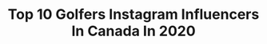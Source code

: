 ---
title: Top 10 Golfers Instagram Influencers In Canada In 2020
description: >-
  Find top golfers Instagram influencers in Canada in 2020. Most popular hashtags: #golfers #golfer #golfcourse #golflife.
platform: Instagram
profiles:
  - username: "brontemaylaw"
    fullname: >-
      Bronte Law
    location: "Canada"
    followers: 12637
    engagement: 871
    commentsToLikes: 0.048556
    id: ck15pvl0szulp0i19sd9ztfj0
    verified: true
    hashtags: "#racetocmeglobe"
  - username: "nicoleagolf"
    fullname: >-
      Nicole Autrique
    location: "Canada"
    followers: 4501
    engagement: 1608
    commentsToLikes: 0.054478
    id: ck6tutfecib9k0j7103d8tq0f
    verified: false
    hashtags: "#wtf, #mexico, #greatful, #liveinthemoment"
  - username: "dazedddd"
    fullname: >-
      Nayan Murdoch
    location: "Canada"
    followers: 8512
    engagement: 651
    commentsToLikes: 0.038924
    id: ck6ucbiz5emun0j71kiey809b
    verified: false
    hashtags: ""
  - username: "taniatare63"
    fullname: >-
      Tania Tare
    location: "Canada"
    followers: 253940
    engagement: 251
    commentsToLikes: 0.030371
    id: ck0u0osqbue2e0i19kqc6cj76
    verified: true
    hashtags: "#bintheredonethat, #hometeam, #ecofriendly, #playsafely"
  - username: "yuvishsingh"
    fullname: >-
      Yuvish Singh
    location: "Canada"
    followers: 17662
    engagement: 395
    commentsToLikes: 0.171154
    id: ckap7d5x9jk0n0i78604kfv8g
    verified: false
    hashtags: "#golflessons, #birdies, #thesix, #beachfishing"
  - username: "tnyhaug49"
    fullname: >-
      Tory Nyhaug
    location: "Canada"
    followers: 37866
    engagement: 463
    commentsToLikes: 0.037981
    id: ck6tp5hw6hy7n0j71e209hjz2
    verified: true
    hashtags: "#telushealth, #lululemonaddict, #podiumfinish, #trainoutside"
  - username: "ianfrasergolf"
    fullname: >-
      Ian Fraser
    location: "Canada"
    followers: 9954
    engagement: 389
    commentsToLikes: 0.094232
    id: ck5hmbt81lo720i11fybetdyn
    verified: false
    hashtags: "#callawaygolf, #boxing, #eliminationdiet, #cleaneating"
  - username: "itstomjoseph"
    fullname: >-
      Tom Joseph Scaria
    location: "Canada"
    followers: 21795
    engagement: 300
    commentsToLikes: 0.023048
    id: ck5hr3wyfu82n0i112qpnbtz3
    verified: false
    hashtags: "#mypixeldiary, #golfporn, #autumn, #sobangalore"
  - username: "paulrodgersofficial"
    fullname: >-
      Paul Rodgers
    location: "Canada"
    followers: 14418
    engagement: 893
    commentsToLikes: 0.051899
    id: ck0vw897csjpi0i194fjms8mp
    verified: false
    hashtags: "#alicecooper, #alifeontheroad, #staysafe, #mustanghorses"
  - username: "hotel_of_the_week"
    fullname: >-
      🅻🆄🆇🆄🆁🆈 🅷🅾🆃🅴🅻🆂 & 🆁🅴🆂🅾🆁🆃🆂
    location: "Canada"
    followers: 31545
    engagement: 254
    commentsToLikes: 0.095257
    id: ckap1ycoawljf0i78333zzgoh
    verified: false
    hashtags: "#newhotel, #floridahotels, #stsimonsisland, #relaischateaux"
---